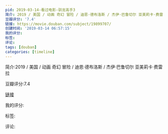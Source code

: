 ```yaml
---
pid: 2019-03-14-看过电影-驯龙高手3
简介: 2019 / 美国 / 动画 奇幻 冒险 / 迪恩·德布洛斯 / 杰伊·巴鲁切尔 亚美莉卡·费雷拉
豆瓣评分: '7.4'
链接: https://movie.douban.com/subject/19899707/
创建时间: '2019-03-14 06:57:15'
我的评分:
标签:
评论:
tags: [douban]
categories: [timeline]
---
```

简介:2019 / 美国 / 动画 奇幻 冒险 / 迪恩·德布洛斯 / 杰伊·巴鲁切尔 亚美莉卡·费雷拉

豆瓣评分:7.4

[链接](https://movie.douban.com/subject/19899707/)

我的评分:

标签:

评论:

